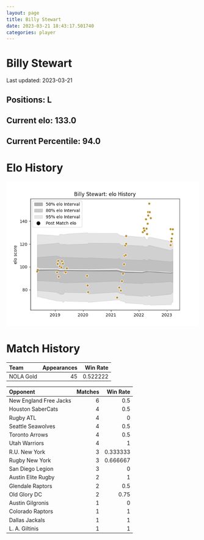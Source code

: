 ```yaml
---  
layout: page  
title: Billy Stewart  
date: 2023-03-21 18:43:17.501740  
categories: player  
---
```

# Billy Stewart


Last updated: 2023-03-21
## Positions: L

## Current elo: 133.0

## Current Percentile: 94.0

# Elo History


![elo history](history_BillyStewart.png)
# Match History


| Team      |   Appearances |   Win Rate |
|:----------|--------------:|-----------:|
| NOLA Gold |            45 |   0.522222 |

| Opponent               |   Matches |   Win Rate |
|:-----------------------|----------:|-----------:|
| New England Free Jacks |         6 |   0.5      |
| Houston SaberCats      |         4 |   0.5      |
| Rugby ATL              |         4 |   0        |
| Seattle Seawolves      |         4 |   0.5      |
| Toronto Arrows         |         4 |   0.5      |
| Utah Warriors          |         4 |   1        |
| R.U. New York          |         3 |   0.333333 |
| Rugby New York         |         3 |   0.666667 |
| San Diego Legion       |         3 |   0        |
| Austin Elite Rugby     |         2 |   1        |
| Glendale Raptors       |         2 |   0.5      |
| Old Glory DC           |         2 |   0.75     |
| Austin Gilgronis       |         1 |   0        |
| Colorado Raptors       |         1 |   1        |
| Dallas Jackals         |         1 |   1        |
| L. A. Giltinis         |         1 |   1        |